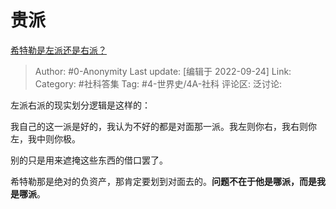# 贵派
[希特勒是左派还是右派？](https://www.zhihu.com/question/41941585/answer/528543045)

> Author: #0-Anonymity
> Last update: [编辑于 2022-09-24]
> Link:
> Category: #社科答集
> Tag: #4-世界史/4A-社科
> 评论区:
> 泛讨论:

左派右派的现实划分逻辑是这样的：

我自己的这一派是好的，我认为不好的都是对面那一派。我左则你右，我右则你左，我中则你极。

别的只是用来遮掩这些东西的借口罢了。

希特勒那是绝对的负资产，那肯定要划到对面去的。**问题不在于他是哪派，而是我是哪派**。

